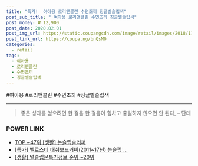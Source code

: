 ```yaml
--- 
title: "특가!  여아용 로리앤콜린 수면조끼 징글벨슬립색" 
post_sub_title: " 여아용 로리앤콜린 수면조끼 징글벨슬립색" 
post_money: ₩ 12,900 
post_date: 2020.02.01 
post_img_url: https://static.coupangcdn.com/image/retail/images/2018/11/01/17/7/55ffa1a1-43b8-4fd2-a0b6-838eaa0df954.jpg 
post_link_url: https://coupa.ng/bnQsM0 
categories: 
  - retail 
tags: 
  - 여아용 
  - 로리앤콜린 
  - 수면조끼 
  - 징글벨슬립색 
--- 
```

  #여아용 #로리앤콜린 #수면조끼 #징글벨슬립색 
<hr> 

> 좋은 성과를 얻으려면 한 걸음 한 걸음이 힘차고 충실하지 않으면 안 된다, – 단테 


### POWER LINK

* <a href="https://blog.naver.com/fasyy4321/221776330355" target="_blank"> TOP ~47위 [생활] 논슬립슬리퍼</a>
* <a href="https://blog.naver.com/santokki14/221788264748" target="_blank">[특가] 벨로스터 대쉬보드커버(2011~17년) 논슬립 ...</a>
* <a href="https://blog.naver.com/sakai111/221775587245" target="_blank"> [생활] 털슬립온특가정보 순위 ~20위</a>
